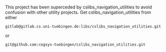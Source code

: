This project has been superceded by cslibs_navigation_utilities to avoid confusion with other utility projects.
Get cslibs_navigation_utilities from either

    gitlab@gitlab.cs.uni-tuebingen.de:libs/cslibs_navigation_utilities.git

or

    git@github.com:cogsys-tuebingen/cslibs_navigation_utilities.git

